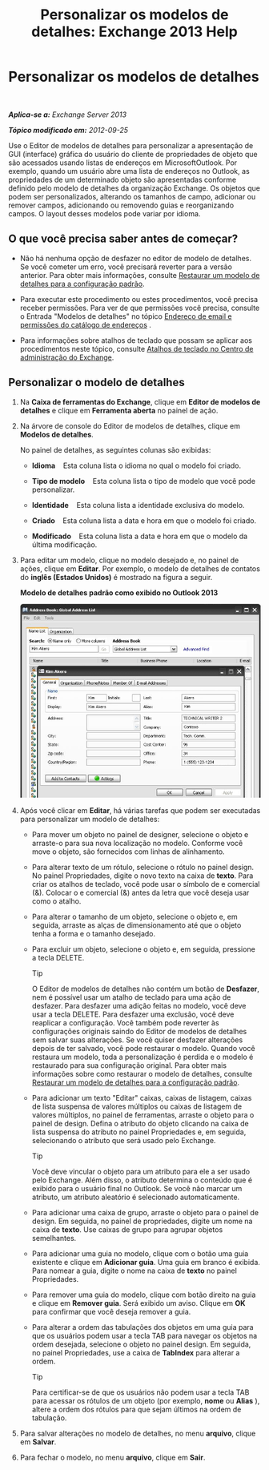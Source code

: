 ﻿---
title: 'Personalizar os modelos de detalhes: Exchange 2013 Help'
TOCTitle: Personalizar os modelos de detalhes
ms:assetid: b4beeedd-e46f-442e-844a-e8575f95dca0
ms:mtpsurl: https://technet.microsoft.com/pt-br/library/ms.exch.toolbox.detailstemplate(v=EXCHG.150)
ms:contentKeyID: 50486446
ms.date: 05/22/2018
mtps_version: v=EXCHG.150
ms.translationtype: MT
---

# Personalizar os modelos de detalhes

 

_**Aplica-se a:** Exchange Server 2013_

_**Tópico modificado em:** 2012-09-25_

Use o Editor de modelos de detalhes para personalizar a apresentação de GUI (interface) gráfica do usuário do cliente de propriedades de objeto que são acessados usando listas de endereços em MicrosoftOutlook. Por exemplo, quando um usuário abre uma lista de endereços no Outlook, as propriedades de um determinado objeto são apresentadas conforme definido pelo modelo de detalhes da organização Exchange. Os objetos que podem ser personalizados, alterando os tamanhos de campo, adicionar ou remover campos, adicionando ou removendo guias e reorganizando campos. O layout desses modelos pode variar por idioma.

## O que você precisa saber antes de começar?

  - Não há nenhuma opção de desfazer no editor de modelo de detalhes. Se você cometer um erro, você precisará reverter para a versão anterior. Para obter mais informações, consulte [Restaurar um modelo de detalhes para a configuração padrão](restore-a-details-template-to-the-default-configuration-exchange-2013-help.md).

  - Para executar este procedimento ou estes procedimentos, você precisa receber permissões. Para ver de que permissões você precisa, consulte o Entrada "Modelos de detalhes" no tópico [Endereço de email e permissões do catálogo de endereços](email-address-and-address-book-permissions-exchange-2013-help.md) .

  - Para informações sobre atalhos de teclado que possam se aplicar aos procedimentos neste tópico, consulte [Atalhos de teclado no Centro de administração do Exchange](keyboard-shortcuts-in-the-exchange-admin-center-exchange-online-protection-help.md).

## Personalizar o modelo de detalhes

1.  Na **Caixa de ferramentas do Exchange**, clique em **Editor de modelos de detalhes** e clique em **Ferramenta aberta** no painel de ação.

2.  Na árvore de console do Editor de modelos de detalhes, clique em **Modelos de detalhes**.
    
    No painel de detalhes, as seguintes colunas são exibidas:
    
      - **Idioma**    Esta coluna lista o idioma no qual o modelo foi criado.
    
      - **Tipo de modelo**    Esta coluna lista o tipo de modelo que você pode personalizar.
    
      - **Identidade**    Esta coluna lista a identidade exclusiva do modelo.
    
      - **Criado**    Esta coluna lista a data e hora em que o modelo foi criado.
    
      - **Modificado**    Esta coluna lista a data e hora em que o modelo da última modificação.

3.  Para editar um modelo, clique no modelo desejado e, no painel de ações, clique em **Editar**. Por exemplo, o modelo de detalhes de contatos do **inglês (Estados Unidos)** é mostrado na figura a seguir.
    
    **Modelo de detalhes padrão como exibido no Outlook 2013**
    
    ![Modelo de detalhes padrão no Outlook 2007](images/JJ673049.a0af8aca-663d-4702-ab2f-9a342f481cdf(EXCHG.150).gif "Modelo de detalhes padrão no Outlook 2007")  

4.  Após você clicar em **Editar**, há várias tarefas que podem ser executadas para personalizar um modelo de detalhes:
    
      - Para mover um objeto no painel de designer, selecione o objeto e arraste-o para sua nova localização no modelo. Conforme você move o objeto, são fornecidos com linhas de alinhamento.
    
      - Para alterar texto de um rótulo, selecione o rótulo no painel design. No painel Propriedades, digite o novo texto na caixa de **texto**. Para criar os atalhos de teclado, você pode usar o símbolo de e comercial (&). Colocar o e comercial (&) antes da letra que você deseja usar como o atalho.
    
      - Para alterar o tamanho de um objeto, selecione o objeto e, em seguida, arraste as alças de dimensionamento até que o objeto tenha a forma e o tamanho desejado.
    
      - Para excluir um objeto, selecione o objeto e, em seguida, pressione a tecla DELETE.
        

        > [!TIP]
        > O Editor de modelos de detalhes não contém um botão de <STRONG>Desfazer</STRONG>, nem é possível usar um atalho de teclado para uma ação de desfazer. Para desfazer uma adição feitas no modelo, você deve usar a tecla DELETE. Para desfazer uma exclusão, você deve reaplicar a configuração. Você também pode reverter às configurações originais saindo do Editor de modelos de detalhes sem salvar suas alterações. Se você quiser desfazer alterações depois de ter salvado, você pode restaurar o modelo. Quando você restaura um modelo, toda a personalização é perdida e o modelo é restaurado para sua configuração original. Para obter mais informações sobre como restaurar o modelo de detalhes, consulte <A href="restore-a-details-template-to-the-default-configuration-exchange-2013-help.md">Restaurar um modelo de detalhes para a configuração padrão</A>.

    
      - Para adicionar um texto "Editar" caixas, caixas de listagem, caixas de lista suspensa de valores múltiplos ou caixas de listagem de valores múltiplos, no painel de ferramentas, arraste o objeto para o painel de design. Defina o atributo do objeto clicando na caixa de lista suspensa do atributo no painel Propriedades e, em seguida, selecionando o atributo que será usado pelo Exchange.
        

        > [!TIP]
        > Você deve vincular o objeto para um atributo para ele a ser usado pelo Exchange. Além disso, o atributo determina o conteúdo que é exibido para o usuário final no Outlook. Se você não marcar um atributo, um atributo aleatório é selecionado automaticamente.

    
      - Para adicionar uma caixa de grupo, arraste o objeto para o painel de design. Em seguida, no painel de propriedades, digite um nome na caixa de **texto**. Use caixas de grupo para agrupar objetos semelhantes.
    
      - Para adicionar uma guia no modelo, clique com o botão uma guia existente e clique em **Adicionar guia**. Uma guia em branco é exibida. Para nomear a guia, digite o nome na caixa de **texto** no painel Propriedades.
    
      - Para remover uma guia do modelo, clique com botão direito na guia e clique em **Remover guia**. Será exibido um aviso. Clique em **OK** para confirmar que você deseja remover a guia.
    
      - Para alterar a ordem das tabulações dos objetos em uma guia para que os usuários podem usar a tecla TAB para navegar os objetos na ordem desejada, selecione o objeto no painel design. Em seguida, no painel Propriedades, use a caixa de **TabIndex** para alterar a ordem.
        

        > [!TIP]
        > Para certificar-se de que os usuários não podem usar a tecla TAB para acessar os rótulos de um objeto (por exemplo, <STRONG>nome</STRONG> ou <STRONG>Alias</STRONG> ), altere a ordem dos rótulos para que sejam últimos na ordem de tabulação.



5.  Para salvar alterações no modelo de detalhes, no menu **arquivo**, clique em **Salvar**.

6.  Para fechar o modelo, no menu **arquivo**, clique em **Sair**.

